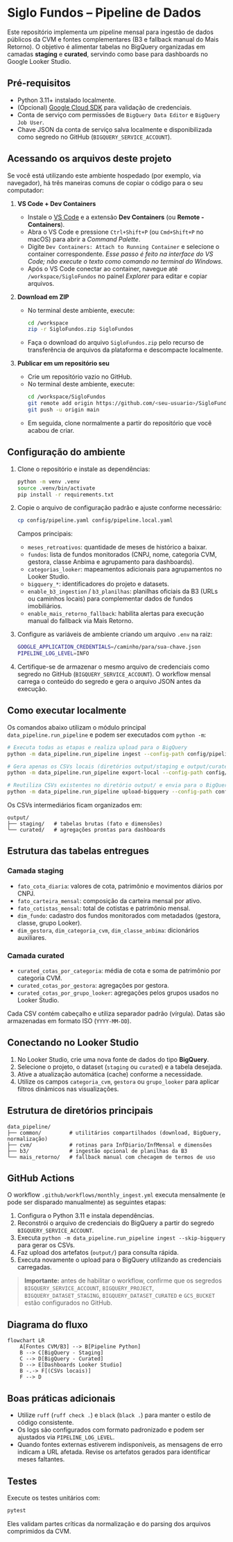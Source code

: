 # Siglo Fundos – Pipeline de Dados

Este repositório implementa um pipeline mensal para ingestão de dados públicos da CVM e fontes complementares (B3 e fallback manual do Mais Retorno). O objetivo é alimentar tabelas no BigQuery organizadas em camadas **staging** e **curated**, servindo como base para dashboards no Google Looker Studio.

## Pré-requisitos

- Python 3.11+ instalado localmente.
- (Opcional) [Google Cloud SDK](https://cloud.google.com/sdk/docs/install) para validação de credenciais.
- Conta de serviço com permissões de `BigQuery Data Editor` e `BigQuery Job User`.
- Chave JSON da conta de serviço salva localmente e disponibilizada como segredo no GitHub (`BIGQUERY_SERVICE_ACCOUNT`).

## Acessando os arquivos deste projeto

Se você está utilizando este ambiente hospedado (por exemplo, via navegador), há três maneiras comuns de copiar o código para o seu computador:

1. **VS Code + Dev Containers**
   - Instale o [VS Code](https://code.visualstudio.com/) e a extensão **Dev Containers** (ou **Remote - Containers**).
   - Abra o VS Code e pressione `Ctrl+Shift+P` (ou `Cmd+Shift+P` no macOS) para abrir a *Command Palette*.
   - Digite `Dev Containers: Attach to Running Container` e selecione o container correspondente. *Esse passo é feito na interface do VS Code; não execute o texto como comando no terminal do Windows.*
   - Após o VS Code conectar ao container, navegue até `/workspace/SigloFundos` no painel *Explorer* para editar e copiar arquivos.

2. **Download em ZIP**
   - No terminal deste ambiente, execute:
     ```bash
     cd /workspace
     zip -r SigloFundos.zip SigloFundos
     ```
   - Faça o download do arquivo `SigloFundos.zip` pelo recurso de transferência de arquivos da plataforma e descompacte localmente.

3. **Publicar em um repositório seu**
   - Crie um repositório vazio no GitHub.
   - No terminal deste ambiente, execute:
     ```bash
     cd /workspace/SigloFundos
     git remote add origin https://github.com/<seu-usuario>/SigloFundos.git
     git push -u origin main
     ```
   - Em seguida, clone normalmente a partir do repositório que você acabou de criar.

## Configuração do ambiente

1. Clone o repositório e instale as dependências:

   ```bash
   python -m venv .venv
   source .venv/bin/activate
   pip install -r requirements.txt
   ```

2. Copie o arquivo de configuração padrão e ajuste conforme necessário:

   ```bash
   cp config/pipeline.yaml config/pipeline.local.yaml
   ```

   Campos principais:

   - `meses_retroativos`: quantidade de meses de histórico a baixar.
   - `fundos`: lista de fundos monitorados (CNPJ, nome, categoria CVM, gestora, classe Anbima e agrupamento para dashboards).
   - `categorias_looker`: mapeamentos adicionais para agrupamentos no Looker Studio.
   - `bigquery_*`: identificadores do projeto e datasets.
   - `enable_b3_ingestion` / `b3_planilhas`: planilhas oficiais da B3 (URLs ou caminhos locais) para complementar dados de fundos imobiliários.
   - `enable_mais_retorno_fallback`: habilita alertas para execução manual do fallback via Mais Retorno.

3. Configure as variáveis de ambiente criando um arquivo `.env` na raiz:

   ```bash
   GOOGLE_APPLICATION_CREDENTIALS=/caminho/para/sua-chave.json
   PIPELINE_LOG_LEVEL=INFO
   ```

4. Certifique-se de armazenar o mesmo arquivo de credenciais como segredo no GitHub (`BIGQUERY_SERVICE_ACCOUNT`). O workflow mensal carrega o conteúdo do segredo e gera o arquivo JSON antes da execução.

## Como executar localmente

Os comandos abaixo utilizam o módulo principal `data_pipeline.run_pipeline` e podem ser executados com `python -m`:

```bash
# Executa todas as etapas e realiza upload para o BigQuery
python -m data_pipeline.run_pipeline ingest --config-path config/pipeline.local.yaml

# Gera apenas os CSVs locais (diretórios output/staging e output/curated)
python -m data_pipeline.run_pipeline export-local --config-path config/pipeline.local.yaml

# Reutiliza CSVs existentes no diretório output/ e envia para o BigQuery
python -m data_pipeline.run_pipeline upload-bigquery --config-path config/pipeline.local.yaml
```

Os CSVs intermediários ficam organizados em:

```
output/
├── staging/   # tabelas brutas (fato e dimensões)
└── curated/   # agregações prontas para dashboards
```

## Estrutura das tabelas entregues

### Camada staging

- `fato_cota_diaria`: valores de cota, patrimônio e movimentos diários por CNPJ.
- `fato_carteira_mensal`: composição da carteira mensal por ativo.
- `fato_cotistas_mensal`: total de cotistas e patrimônio mensal.
- `dim_fundo`: cadastro dos fundos monitorados com metadados (gestora, classe, grupo Looker).
- `dim_gestora`, `dim_categoria_cvm`, `dim_classe_anbima`: dicionários auxiliares.

### Camada curated

- `curated_cotas_por_categoria`: média de cota e soma de patrimônio por categoria CVM.
- `curated_cotas_por_gestora`: agregações por gestora.
- `curated_cotas_por_grupo_looker`: agregações pelos grupos usados no Looker Studio.

Cada CSV contém cabeçalho e utiliza separador padrão (vírgula). Datas são armazenadas em formato ISO (`YYYY-MM-DD`).

## Conectando no Looker Studio

1. No Looker Studio, crie uma nova fonte de dados do tipo **BigQuery**.
2. Selecione o projeto, o dataset (`staging` ou `curated`) e a tabela desejada.
3. Ative a atualização automática (cache) conforme a necessidade.
4. Utilize os campos `categoria_cvm`, `gestora` ou `grupo_looker` para aplicar filtros dinâmicos nas visualizações.

## Estrutura de diretórios principais

```
data_pipeline/
├── common/         # utilitários compartilhados (download, BigQuery, normalização)
├── cvm/            # rotinas para InfDiario/InfMensal e dimensões
├── b3/             # ingestão opcional de planilhas da B3
└── mais_retorno/   # fallback manual com checagem de termos de uso
```

## GitHub Actions

O workflow `.github/workflows/monthly_ingest.yml` executa mensalmente (e pode ser disparado manualmente) as seguintes etapas:

1. Configura o Python 3.11 e instala dependências.
2. Reconstrói o arquivo de credenciais do BigQuery a partir do segredo `BIGQUERY_SERVICE_ACCOUNT`.
3. Executa `python -m data_pipeline.run_pipeline ingest --skip-bigquery` para gerar os CSVs.
4. Faz upload dos artefatos (`output/`) para consulta rápida.
5. Executa novamente o upload para o BigQuery utilizando as credenciais carregadas.

> **Importante:** antes de habilitar o workflow, confirme que os segredos `BIGQUERY_SERVICE_ACCOUNT`, `BIGQUERY_PROJECT`, `BIGQUERY_DATASET_STAGING`, `BIGQUERY_DATASET_CURATED` e `GCS_BUCKET` estão configurados no GitHub.

## Diagrama do fluxo

```mermaid
flowchart LR
    A[Fontes CVM/B3] --> B[Pipeline Python]
    B --> C[BigQuery - Staging]
    C --> D[BigQuery - Curated]
    D --> E[Dashboards Looker Studio]
    B -.-> F[(CSVs locais)]
    F --> D
```

## Boas práticas adicionais

- Utilize `ruff` (`ruff check .`) e `black` (`black .`) para manter o estilo de código consistente.
- Os logs são configurados com formato padronizado e podem ser ajustados via `PIPELINE_LOG_LEVEL`.
- Quando fontes externas estiverem indisponíveis, as mensagens de erro indicam a URL afetada. Revise os artefatos gerados para identificar meses faltantes.

## Testes

Execute os testes unitários com:

```bash
pytest
```

Eles validam partes críticas da normalização e do parsing dos arquivos comprimidos da CVM.
